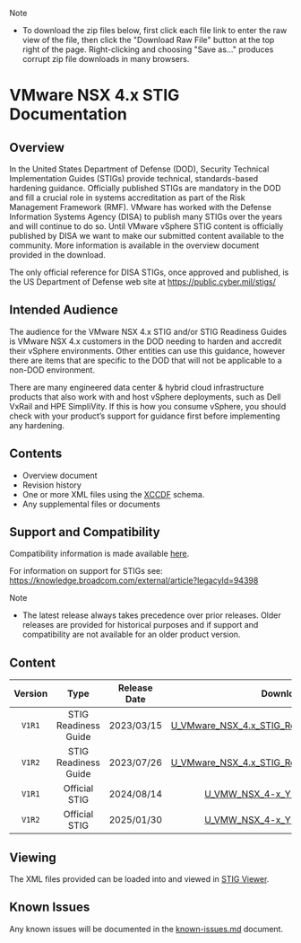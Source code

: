> [!NOTE]
> - To download the zip files below, first click each file link to enter the raw view of the file, then click the "Download Raw File" button at the top right of the page. Right-clicking and choosing "Save as..." produces corrupt zip file downloads in many browsers.

# VMware NSX 4.x STIG Documentation

## Overview
In the United States Department of Defense (DOD), Security Technical Implementation Guides (STIGs) provide technical, standards-based hardening guidance. Officially published STIGs are mandatory in the DOD and fill a crucial role in systems accreditation as part of the Risk Management Framework (RMF). VMware has worked with the Defense Information Systems Agency (DISA) to publish many STIGs over the years and will continue to do so. Until VMware vSphere STIG content is officially published by DISA we want to make our submitted content available to the community. More information is available in the overview document provided in the download.

The only official reference for DISA STIGs, once approved and published, is the US Department of Defense web site at https://public.cyber.mil/stigs/

## Intended Audience
The audience for the VMware NSX 4.x STIG and/or STIG Readiness Guides is VMware NSX 4.x customers in the DOD needing to harden and accredit their vSphere environments. Other entities can use this guidance, however there are items that are specific to the DOD that will not be applicable to a non-DOD environment.

There are many engineered data center & hybrid cloud infrastructure products that also work with and host vSphere deployments, such as Dell VxRail and HPE SimpliVity. If this is how you consume vSphere, you should check with your product’s support for guidance first before implementing any hardening.

## Contents
- Overview document
- Revision history
- One or more XML files using the [XCCDF](https://csrc.nist.gov/Projects/Security-Content-Automation-Protocol/Specifications/xccdf) schema.
- Any supplemental files or documents

## Support and Compatibility
Compatibility information is made available [here](../README.md#compatibility).

For information on support for STIGs see: https://knowledge.broadcom.com/external/article?legacyId=94398

> [!NOTE]
> - The latest release always takes precedence over prior releases. Older releases are provided for historical purposes and if support and compatibility are not available for an older product version. 


## Content
|      Version      |        Type        |     Release Date   |      Download      |
|:-----------------:|:------------------:|:------------------:|:------------------:|
|     `V1R1`        |STIG Readiness Guide|     2023/03/15     |[U_VMware_NSX_4.x_STIG_Readiness_Guide_v1r1.zip](U_VMware_NSX_4.x_STIG_Readiness_Guide_v1r1.zip)|
|     `V1R2`        |STIG Readiness Guide|     2023/07/26     |[U_VMware_NSX_4.x_STIG_Readiness_Guide_v1r2.zip](U_VMware_NSX_4.x_STIG_Readiness_Guide_v1r2.zip)|
|     `V1R1`        |    Official STIG   |     2024/08/14     |[U_VMW_NSX_4-x_Y24M08_STIG.zip](https://dl.dod.cyber.mil/wp-content/uploads/stigs/zip/U_VMW_NSX_4-x_Y24M08_STIG.zip)|
|     `V1R2`        |    Official STIG   |     2025/01/30     |[U_VMW_NSX_4-x_Y25M01_STIG.zip](https://dl.dod.cyber.mil/wp-content/uploads/stigs/zip/U_VMW_NSX_4-x_Y25M01_STIG.zip)|
  

## Viewing
The XML files provided can be loaded into and viewed in [STIG Viewer](https://public.cyber.mil/stigs/stig-viewing-tools/).  

## Known Issues
Any known issues will be documented in the [known-issues.md](known-issues.md) document.  
